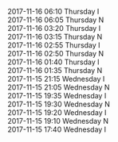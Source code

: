2017-11-16 06:10 Thursday  I  
2017-11-16 06:05 Thursday  N  
2017-11-16 03:20 Thursday  I  
2017-11-16 03:15 Thursday  N  
2017-11-16 02:55 Thursday  I  
2017-11-16 02:50 Thursday  N  
2017-11-16 01:40 Thursday  I  
2017-11-16 01:35 Thursday  N  
2017-11-15 21:15 Wednesday  I  
2017-11-15 21:05 Wednesday  N  
2017-11-15 19:35 Wednesday  I  
2017-11-15 19:30 Wednesday  N  
2017-11-15 19:20 Wednesday  I  
2017-11-15 19:10 Wednesday  N  
2017-11-15 17:40 Wednesday  I  
